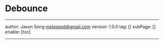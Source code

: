 # Debounce
---
author: Jason Song <metaseed@gmail.com>
version: 1.0.0
tag: []
subPage: []
enable: [toc]

---

